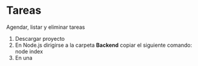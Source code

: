 # Tareas
Agendar, listar y eliminar tareas

1. Descargar proyecto 
2. En Node.js dirigirse a la carpeta **Backend** copiar el siguiente comando:
node index
3. En una 
